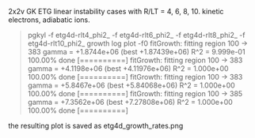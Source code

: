 2x2v GK ETG linear instability cases with R/LT = 4, 6, 8, 10. kinetic electrons, adiabatic ions.

> pgkyl -f etg4d-rlt4_phi2_ -f etg4d-rlt6_phi2_ -f etg4d-rlt8_phi2_ -f etg4d-rlt10_phi2_ growth log plot -f0
fitGrowth: fitting region 100 -> 383
gamma = +1.8744e+06 (best +1.87439e+06) R^2 = 9.999e-01   100.00% done [==========]
fitGrowth: fitting region 100 -> 383
gamma = +4.1198e+06 (best +4.11976e+06) R^2 = 1.000e+00   100.00% done [==========]
fitGrowth: fitting region 100 -> 383
gamma = +5.8467e+06 (best +5.84068e+06) R^2 = 1.000e+00   100.00% done [==========]
fitGrowth: fitting region 100 -> 385
gamma = +7.3562e+06 (best +7.27808e+06) R^2 = 1.000e+00   100.00% done [==========]

the resulting plot is saved as etg4d_growth_rates.png
